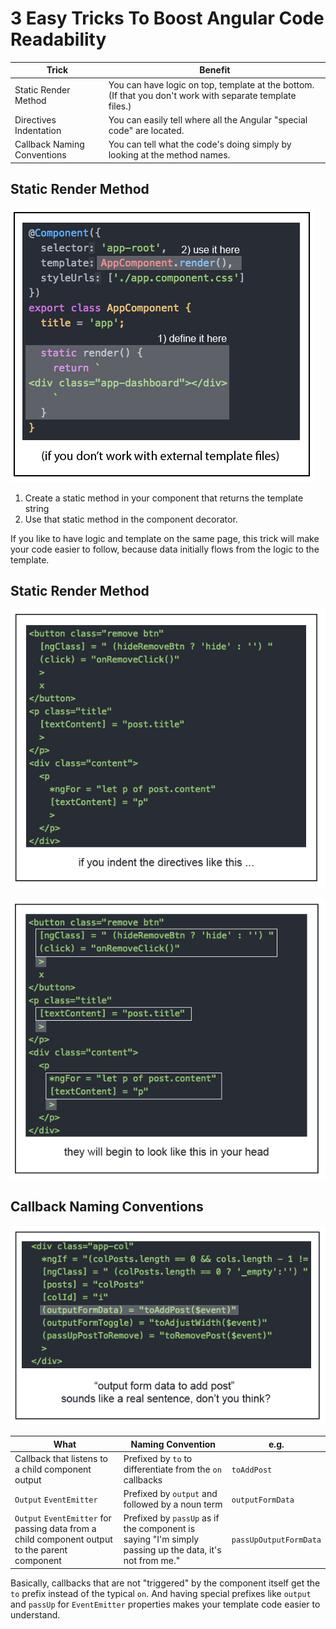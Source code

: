# 3 Easy Tricks To Boost Angular Code Readability

Trick | Benefit
----- | -------
Static Render Method | You can have logic on top, template at the bottom. (If that you don't work with separate template files.)
Directives Indentation | You can easily tell where all the Angular "special code" are located.
Callback Naming Conventions | You can tell what the code's doing simply by looking at the method names.

## Static Render Method
![Static Render Method](https://github.com/dryvid/angular-readability/blob/master/img/render.png?raw=true)

1. Create a static method in your component that returns the template string
2. Use that static method in the component decorator.

If you like to have logic and template on the same page, this trick will make your code easier to follow, because data initially flows from the logic to the template.

## Static Render Method
![Directives Indentation](https://github.com/dryvid/angular-readability/blob/master/img/indent-1.png?raw=true)

![Directives Indentation](https://github.com/dryvid/angular-readability/blob/master/img/indent-2.png?raw=true)

## Callback Naming Conventions

![Callback Naming Conventions](https://github.com/dryvid/angular-readability/blob/master/img/naming.png?raw=true)

What | Naming Convention | e.g.
---- | ----------------- | ----
Callback that listens to a child component output | Prefixed by `to` to differentiate from the `on` callbacks | `toAddPost`
`Output` `EventEmitter` | Prefixed by `output` and followed by a noun term | `outputFormData`
`Output` `EventEmitter` for passing data from a child component output to the parent component | Prefixed by `passUp` as if the component is saying "I'm simply passing up the data, it's not from me." | `passUpOutputFormData`

Basically, callbacks that are not "triggered" by the component itself get the `to` prefix instead of the typical `on`. And having special prefixes like `output` and `passUp` for `EventEmitter` properties makes your template code easier to understand.
